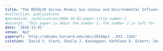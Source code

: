 ```yaml
---
title: "The RESOLVE Survey Atomic Gas Census and Environmental Influences on Galaxy Gas Reservoirs"
#collection: publications
#permalink: /publication/2009-10-01-paper-title-number-1
#excerpt: 'This paper is about the number 1. The number 2 is left for future work.'
date: '2016-12-01'
venue: 'ApJ'
paperurl: 'http://adsabs.harvard.edu/abs/2016ApJ...832..126S'
citation: 'David V. Stark; Sheila J. Kannappan; Kathleen D. Eckert; Jonathan Florez; Kirsten R. Hall; Linda C. Watson; Erik A. Hoversten; Joseph N. Burchett; David T. Guynn; Ashley D. Baker; Amanda J. Moffett; Andreas A. Berlind; Mark A. Norris; Martha P. Haynes; Riccardo Giovanelli; Adam K. Leroy; D. J. Pisano; Lisa H. Wei; Roberto E. Gonzalez; 	and  Victor F. Caldron. ApJ, Volume 832, Issue 2, 126, 23 pp. (2016)'
---
```



